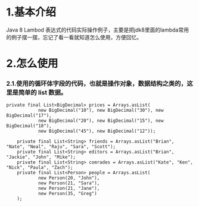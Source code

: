 # 1.基本介绍

Java 8 Lambod 表达式的代码实际操作例子，主要是把jdk8里面的lambda常用的例子摆一摆，忘记了看一看就知道怎么使用，方便回忆。

# 2.怎么使用

### 2.1.使用的循环体字段的代码，也就是操作对象，数据结构之类的，这里是简单的 list 数据。

```
private final List<BigDecimal> prices = Arrays.asList(
            new BigDecimal("10"), new BigDecimal("30"), new BigDecimal("17"),
            new BigDecimal("20"), new BigDecimal("15"), new BigDecimal("18"),
            new BigDecimal("45"), new BigDecimal("12"));
 
    private final List<String> friends = Arrays.asList("Brian", "Nate", "Neal", "Raju", "Sara", "Scott");
    private final List<String> editors = Arrays.asList("Brian", "Jackie", "John", "Mike");
    private final List<String> comrades = Arrays.asList("Kate", "Ken", "Nick", "Paula", "Zach");
    private final List<Person> people = Arrays.asList(
            new Person(20, "John"),
            new Person(21, "Sara"),
            new Person(21, "Jane"),
            new Person(35, "Greg")
    );
```



